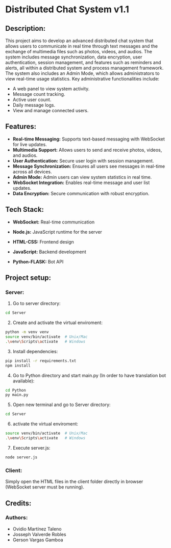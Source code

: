 # Distributed Chat System v1.1

## Description:

This project aims to develop an advanced distributed chat system that allows users to communicate in real time through text messages and the exchange of multimedia files such as photos, videos, and audios. 
The system includes message synchronization, data encryption, user authentication, session management, and features such as reminders and alerts, all within a distributed system and process management framework.
The system also includes an Admin Mode, which allows administrators to view real-time usage statistics. Key administrative functionalities include:

- A web panel to view system activity.
- Message count tracking.
- Active user count.
- Daily message logs.
- View and manage connected users.

## Features:

- **Real-time Messaging:** Supports text-based messaging with WebSocket for live updates.
- **Multimedia Support:** Allows users to send and receive photos, videos, and audios.
- **User Authentication:** Secure user login with session management.
- **Message Synchronization:** Ensures all users see messages in real-time across all devices.
- **Admin Mode:** Admin users can view system statistics in real time.
- **WebSocket Integration:** Enables real-time message and user list updates.
- **Data Encryption:** Secure communication with robust encryption.

## Tech Stack:
- **WebSocket:** Real-time communication

- **Node.js:** JavaScript runtime for the server

- **HTML-CSS:** Frontend design

- **JavaScript:** Backend development

- **Python-FLASK:** Bot API

## Project setup:

### Server:

1. Go to server directory:

```bash
cd Server
```

2. Create and activate the virtual enviroment:

```bash
python -m venv venv
source venv/bin/activate  # Unix/Mac
.\venv\Scripts\activate   # Windows
```

3. Install dependencies:

```bash
pip install -r requirements.txt
npm install
```

4. Go to Python directory and start main.py (In order to have translation bot available):
```bash
cd Python
py main.py
```

5. Open new terminal and go to Server directory:
```bash
cd Server
```

6. activate the virtual enviroment:

```bash
source venv/bin/activate  # Unix/Mac
.\venv\Scripts\activate   # Windows
```

7. Execute server.js:
   
```bash
node server.js
```

### Client:
Simply open the HTML files in the client folder directly in browser (WebSocket server must be running).

## Credits:
### Authors:

- Ovidio Martínez Taleno
- Josseph Valverde Robles
- Gerson Vargas Gamboa

